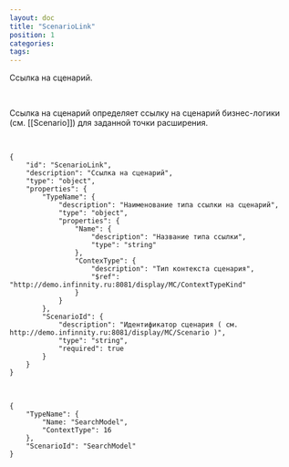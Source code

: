 ```yaml
---
layout: doc
title: "ScenarioLink"
position: 1
categories: 
tags: 
---
```


Ссылка на сценарий.

   

Ссылка на сценарий определяет ссылку на сценарий бизнес-логики (см. [[Scenario]]) для заданной точки расширения.

   

```
{
	"id": "ScenarioLink",
	"description": "Ссылка на сценарий",
	"type": "object",
	"properties": {
		"TypeName": {
			"description": "Наименование типа ссылки на сценарий",
			"type": "object",
			"properties": {
				"Name": {
					"description": "Название типа ссылки",
					"type": "string"
				},
				"ContexType": {
					"description": "Тип контекста сценария",
            		"$ref": "http://demo.infinnity.ru:8081/display/MC/ContextTypeKind"
				}		
			}
		},
		"ScenarioId": {
			"description": "Идентификатор сценария ( см. http://demo.infinnity.ru:8081/display/MC/Scenario )",
			"type": "string",
			"required": true
		}
	}
}
```

   

```
{
	"TypeName": {
		"Name: "SearchModel",
		"ContextType": 16			
	},
	"ScenarioId": "SearchModel"
}	
```

 

 


